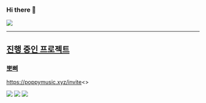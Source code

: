 ### Hi there 👋
<p align="left">
    <a href="https://github.com/lia1324/">
        <img src="https://github-readme-stats.vercel.app/api?username=NEXT1122&show_icons=true&theme=dark" /
    </a>
</p>

--------------------
## 진행 중인 프로젝트
### 뽀삐

https://poppymusic.xyz/invite<>

![](https://koreanbots.dev/api/widget/bots/status/896270994740764684.svg?icon=true&scale=1) 
![](https://koreanbots.dev/api/widget/bots/servers/896270994740764684.svg?icon=true&scale=1) 
![](https://koreanbots.dev/api/widget/bots/votes/896270994740764684.svg?icon=true&scale=1)
